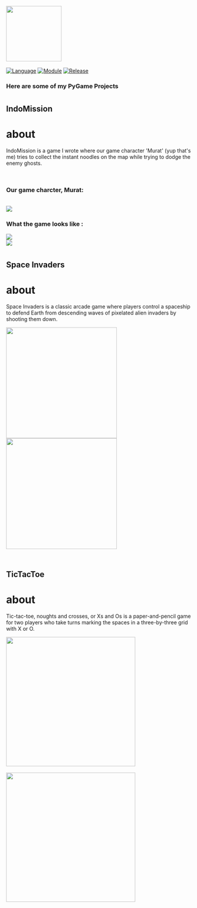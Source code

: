 <img src="https://www.pygame.org/docs/_images/pygame_logo.png"  height="150"></img> <br> <br>
[![Language](https://img.shields.io/badge/language-python-blue.svg?style=flat)](https://www.python.org)
[![Module](https://img.shields.io/badge/module-pygame-brightgreen.svg?style=flat)](http://www.pygame.org/news.html)
[![Release](https://img.shields.io/badge/release-v1.0-orange.svg?style=flat)](http://www.leejamesrobinson.com/space-invaders.html)
<h3>Here are some of my PyGame Projects</h3>

# <h2>IndoMission</h2>
<h1>about</h1>
<p>IndoMission is a game I wrote where our game character 'Murat' (yup that's me) tries to collect the instant noodles on the map while trying to dodge the enemy ghosts.</p> <br>
<h3>Our game charcter, Murat: </h3><br>
<img src ="https://i.imgur.com/Qko9gv4_d.jpg?maxwidth=520&shape=thumb&fidelity=high" ></img> <br>
<h3>What the game looks like :</h3>
<img src ="https://i.imgur.com/MJxQf7G_d.jpg?maxwidth=520&shape=thumb&fidelity=high" ></img> <br>
<img src ="https://i.imgur.com/0KRDIwa_d.jpg?maxwidth=520&shape=thumb&fidelity=high" ></img> <br>



# <h2>Space Invaders</h2>
<h1>about</h1>
<p>Space Invaders is a classic arcade game where players control a spaceship to defend Earth from descending waves of pixelated alien invaders by shooting them down.</p>

<img src ="https://i.imgur.com/EP4sW07.png" height="300" ></img>
<img src ="https://i.imgur.com/hqG280h.png" height="300"></img>
<br> <br>

# <h2>TicTacToe</h2>

<h1>about</h1>
<p>Tic-tac-toe, noughts and crosses, or Xs and Os is a paper-and-pencil game for two players who take turns marking the spaces in a three-by-three grid with X or O. </p>

<img src ="https://i.imgur.com/fQH7tVF_d.jpg?maxwidth=520&shape=thumb&fidelity=high" height="350" ></img>
<br> <br>
<img src ="https://i.imgur.com/ZUqhGSQ_d.jpg?maxwidth=520&shape=thumb&fidelity=high" height="350"></img>
<br> <br>
